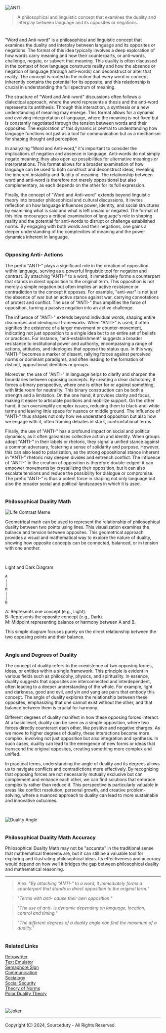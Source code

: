 ![ANTI](https://github.com/user-attachments/assets/b7b44822-afea-4b28-a697-a853a9f13483)

> A philosophical and linguistic concept that examines the duality and interplay between language and its opposites or negations.

#

"Word and Anti-word" is a philosophical and linguistic concept that examines the duality and interplay between language and its opposites or negations. The format of this idea typically involves a deep exploration of how words carry meaning and how their counterparts, or anti-words, challenge, negate, or subvert that meaning. This duality is often discussed in the context of how language constructs reality and how the absence or negation of language (through anti-words) can deconstruct or alter that reality. The concept is rooted in the notion that every word or concept inherently contains the potential for its opposite, and this relationship is crucial in understanding the full spectrum of meaning.

The structure of "Word and Anti-word" discussions often follows a dialectical approach, where the word represents a thesis and the anti-word represents its antithesis. Through this interaction, a synthesis or a new understanding of meaning may emerge. This format allows for a dynamic and evolving interpretation of language, where the meaning is not fixed but is constantly negotiated through the tension between words and their opposites. The exploration of this dynamic is central to understanding how language functions not just as a tool for communication but as a mechanism for shaping thought and perception.

In analyzing "Word and Anti-word," it's important to consider the implications of negation and absence in language. Anti-words do not simply negate meaning; they also open up possibilities for alternative meanings or interpretations. This format allows for a broader examination of how language can be used to both construct and deconstruct ideas, revealing the inherent instability and fluidity of meaning. The relationship between word and anti-word is therefore not merely oppositional but also complementary, as each depends on the other for its full expression.

Finally, the concept of "Word and Anti-word" extends beyond linguistic theory into broader philosophical and cultural discussions. It invites reflection on how language influences power, identity, and social structures by examining what is said and what is left unsaid or negated. The format of this idea encourages a critical examination of language's role in shaping reality and the potential for anti-words to disrupt or challenge established norms. By engaging with both words and their negations, one gains a deeper understanding of the complexities of meaning and the power dynamics inherent in language.

#
### Opposing Anti- Actions

The prefix "ANTI-" plays a significant role in the creation of opposition within language, serving as a powerful linguistic tool for negation and contrast. By attaching "ANTI-" to a word, it immediately forms a counterpart that stands in direct opposition to the original term. This opposition is not merely a simple negation but often implies an active resistance or contradiction to the concept it opposes. For example, "anti-war" is not just the absence of war but an active stance against war, carrying connotations of protest and conflict. The use of "ANTI-" thus amplifies the force of opposition, turning a passive negation into an active challenge.

The influence of "ANTI-" extends beyond individual words, shaping entire discourses and ideological frameworks. When "ANTI-" is used, it often signifies the existence of a larger movement or counter-movement, indicating not just opposition to a single idea but to an entire set of beliefs or practices. For instance, "anti-establishment" suggests a broader resistance to institutional power and authority, encompassing a range of actions, attitudes, and ideologies that oppose the status quo. In this way, "ANTI-" becomes a marker of dissent, rallying forces against perceived norms or dominant paradigms, and often leading to the formation of distinct, oppositional identities or groups.

Moreover, the use of "ANTI-" in language helps to clarify and sharpen the boundaries between opposing concepts. By creating a clear dichotomy, it forces a binary perspective, where one is either for or against something, with little room for neutrality. This binary construction can be both a strength and a limitation. On the one hand, it provides clarity and focus, making it easier to articulate positions and mobilize support. On the other hand, it can oversimplify complex issues, reducing them to black-and-white terms and leaving little space for nuance or middle ground. The influence of "ANTI-" thus shapes not only how we understand opposition but also how we engage with it, often framing debates in stark, confrontational terms.

Finally, the use of "ANTI-" has a profound impact on social and political dynamics, as it often galvanizes collective action and identity. When groups adopt "ANTI-" in their labels or rhetoric, they signal a unified stance against a common adversary, fostering a sense of solidarity and purpose. However, this can also lead to polarization, as the strong oppositional stance inherent in "ANTI-" rhetoric may deepen divides and entrench conflict. The influence of "ANTI-" in the creation of opposition is therefore double-edged: it can empower movements by crystallizing their opposition, but it can also escalate tensions and reduce the possibility for dialogue or compromise. The prefix "ANTI-" is thus a potent force in shaping not only language but also the broader social and political landscapes in which it is used.

#
### Philosophical Duality Math

![Life Contrast Meme](https://github.com/user-attachments/assets/e7624777-dded-4298-a251-5251b3ee1515)

Geometrical math can be used to represent the relationship of philosophical duality between two points using lines. This visualization examines the balance and tension between opposites. This geometrical approach provides a visual and mathematical way to explore the nature of duality, showing how opposite concepts can be connected, balanced, or in tension with one another.

<br>

Light and Dark Diagram

```
A
|
|
M
|
|
B
```

A: Represents one concept (e.g., Light).
<br>
B: Represents the opposite concept (e.g., Dark).
<br>
M: Midpoint representing balance or harmony between A and B.

This simple diagram focuses purely on the direct relationship between the two opposing points and their balance.

#
### Angle and Degrees of Duality

The concept of duality refers to the coexistence of two opposing forces, ideas, or entities within a single framework. This principle is evident in various fields such as philosophy, physics, and spirituality. In essence, duality suggests that opposites are interconnected and interdependent, often leading to a deeper understanding of the whole. For example, light and darkness, good and evil, and yin and yang are pairs that embody this concept. The angle of duality explores the relationship between these opposites, emphasizing that one cannot exist without the other, and that balance between them is crucial for harmony.

Different degrees of duality manifest in how these opposing forces interact. At a basic level, duality can be seen as a simple opposition, where two forces directly counteract each other, like positive and negative charges. As we move to higher degrees of duality, these interactions become more complex, involving not just opposition but also integration and synthesis. In such cases, duality can lead to the emergence of new forms or ideas that transcend the original opposites, creating something more complex and unified.

In practical terms, understanding the angle of duality and its degrees allows us to navigate conflicts and contradictions more effectively. By recognizing that opposing forces are not necessarily mutually exclusive but can complement and enhance each other, we can find solutions that embrace complexity rather than reduce it. This perspective is particularly valuable in areas like conflict resolution, personal growth, and creative problem-solving, where a nuanced approach to duality can lead to more sustainable and innovative outcomes.

<br>

![Duality Angle](https://github.com/user-attachments/assets/706e39c7-64ea-40a9-8618-2dcb8b61c4a2) 

#
### Philosophical Duality Math Accuracy

Philosophical Duality Math may not be "accurate" in the traditional sense that mathematical theorems are, but it can still be a valuable tool for exploring and illustrating philosophical ideas. Its effectiveness and accuracy would depend on how well it bridges the gap between philosophical duality and mathematical reasoning.

***

> Alex: "*By attaching "ANTI-" to a word, it immediately forms a counterpart that stands in direct opposition to the original term.*"

> "*Terms with anti- cause their own opposition.*"

> "*The use of anti- is dynamic depending on language, location, control and timing.*"

> "*The different degrees of a duality angle can find the maximum of a duality.*"

#
### Related Links

[Retrowriter](https://github.com/sourceduty/Retrowriter)
<br>
[Text Emulator](https://github.com/sourceduty/Text_Emulator)
<br>
[Semaphore Sign](https://github.com/sourceduty/Semaphore_Sign)
<br>
[Communication](https://github.com/sourceduty/Communication)
<br>
[Socialogy](https://github.com/sourceduty/Sociology)
<br>
[Social Security](https://github.com/sourceduty/Social_Security)
<br>
[Theory of Norms](https://github.com/sourceduty/Theory_of_Norms)
<br>
[Polar Duality Theory](https://github.com/sourceduty/Polar_Duality_Theory)

#

![Joker](https://github.com/user-attachments/assets/5502283a-e19f-49b7-941d-0daf091b834e)

***
Copyright (C) 2024, Sourceduty - All Rights Reserved.
